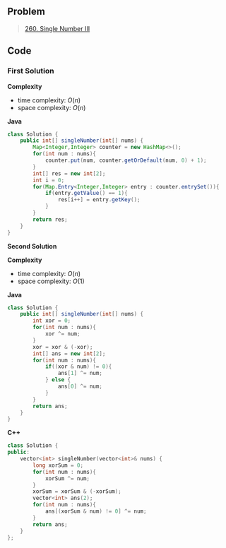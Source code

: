 ## Problem

> [260. Single Number III](https://leetcode.cn/problems/single-number-iii/)

## Code

### First Solution

**Complexity**

- time complexity: $O(n)$
- space complexity: $O(n)$

**Java**

```java
class Solution {
    public int[] singleNumber(int[] nums) {
        Map<Integer,Integer> counter = new HashMap<>();
        for(int num : nums){
            counter.put(num, counter.getOrDefault(num, 0) + 1);
        }
        int[] res = new int[2];
        int i = 0;
        for(Map.Entry<Integer,Integer> entry : counter.entrySet()){
            if(entry.getValue() == 1){
                res[i++] = entry.getKey();
            }
        }
        return res;
    }
}
```

**Second Solution**

**Complexity**

- time complexity: $O(n)$
- space complexity: $O(1)$

**Java**

```java
class Solution {
    public int[] singleNumber(int[] nums) {
        int xor = 0;
        for(int num : nums){
            xor ^= num;
        }
        xor = xor & (-xor);
        int[] ans = new int[2];
        for(int num : nums){
            if((xor & num) != 0){
                ans[1] ^= num;
            } else {
                ans[0] ^= num;
            }
        }
        return ans;
    }
}
```

**C++**

```c++
class Solution {
public:
    vector<int> singleNumber(vector<int>& nums) {
        long xorSum = 0;
        for(int num : nums){
            xorSum ^= num;
        }
        xorSum = xorSum & (-xorSum);
        vector<int> ans(2);
        for(int num : nums){
            ans[(xorSum & num) != 0] ^= num;
        }
        return ans;
    }
};
```



